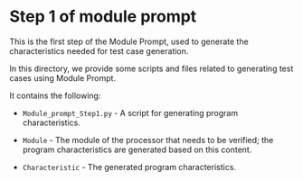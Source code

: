 # Step 1 of module prompt

This is the first step of the Module Prompt, used to generate the characteristics needed for test case generation.

In this directory, we provide some scripts and files related to generating test cases using Module Prompt.

It contains the following:

- `Module_prompt_Step1.py` - A script for generating program characteristics.

- `Module` - The module of the processor that needs to be verified; the program characteristics are generated based on this content.

- `Characteristic` - The generated program characteristics.
